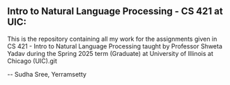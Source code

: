 ## Intro to Natural Language Processing - CS 421 at UIC:

This is the repository containing all my work for the assignments given in CS 421 - Intro to Natural Language Processing taught by Professor Shweta Yadav during the Spring 2025 term (Graduate) at University of Illinois at Chicago (UIC).git 

-- Sudha Sree, Yerramsetty